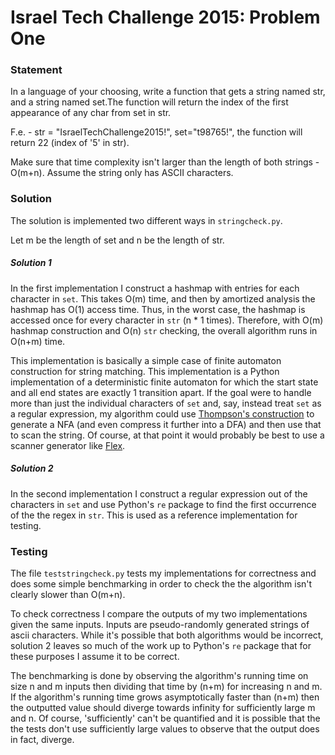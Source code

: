# Israel Tech Challenge 2015: Problem One

### Statement
In a language of your choosing, write a function that gets a string named str, and a string named set.The function will return the index of the first appearance of any char from set in str.

F.e. - str = "IsraelTechChallenge2015!", set="t98765!", the function will return 22 (index of '5' in str).

Make sure that time complexity isn't larger than the length of both strings - O(m+n). Assume the string only has ASCII characters.

### Solution
The solution is implemented two different ways in `stringcheck.py`.

Let m be the length of set and n be the length of str.


##### Solution 1

In the first implementation I construct a hashmap with entries for each character in `set`. This takes O(m) time, and then by amortized analysis the hashmap has O(1) access time. Thus, in the worst case, the hashmap is accessed once for every character in `str` (n * 1 times). Therefore, with O(m) hashmap construction and O(n) `str` checking, the overall algorithm runs in O(n+m) time.

This implementation is basically a simple case of finite automaton construction for string matching. This implementation is a Python implementation of a deterministic finite automaton for which the start state and all end states are exactly 1 transition apart. If the goal were to handle more than just the individual characters of `set` and, say, instead treat `set` as a regular expression, my algorithm could use [Thompson's construction](https://en.wikipedia.org/wiki/Thompson%27s_construction) to generate a NFA (and even compress it further into a DFA) and then use that to scan the string. Of course, at that point it would probably be best to use a scanner generator like [Flex](http://flex.sourceforge.net/).

##### Solution 2

In the second implementation I construct a regular expression out of the characters in `set` and use Python's `re` package to find the first occurrence of the the regex in `str`. This is used as a reference implementation for testing.

### Testing
The file `teststringcheck.py` tests my implementations for correctness and does some simple benchmarking in order to check the the algorithm isn't clearly slower than O(m+n).

To check correctness I compare the outputs of my two implementations given the same inputs. Inputs are pseudo-randomly generated strings of ascii characters. While it's possible that both algorithms would be incorrect, solution 2 leaves so much of the work up to Python's `re` package that for these purposes I assume it to be correct.

The benchmarking is done by observing the algorithm's running time on size n and m inputs then dividing that time by (n+m) for increasing n and m. If the algorithm's running time grows asymptotically faster than (n+m) then the outputted value should diverge towards infinity for sufficiently large m and n. Of course, 'sufficiently' can't be quantified and it is possible that the the tests don't use sufficiently large values to observe that the output does in fact, diverge.